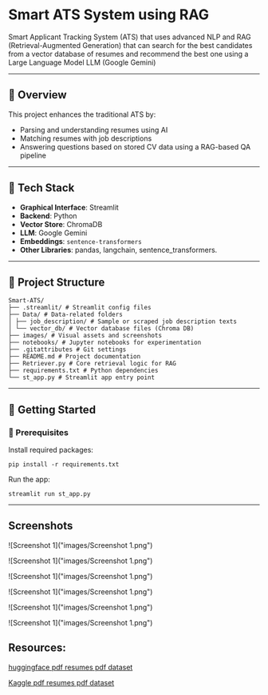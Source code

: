 # Smart ATS System using RAG

Smart Applicant Tracking System (ATS) that uses advanced NLP and RAG (Retrieval-Augmented Generation) that can search for the best candidates from a vector database of resumes and recommend the best one using a Large Language Model LLM (Google Gemini)

---


## 📌 Overview

This project enhances the traditional ATS by:
- Parsing and understanding resumes using AI
- Matching resumes with job descriptions
- Answering questions based on stored CV data using a RAG-based QA pipeline

---

## 🧠 Tech Stack

- **Graphical Interface**: Streamlit
- **Backend**: Python
- **Vector Store**: ChromaDB
- **LLM**: Google Gemini
- **Embeddings**: `sentence-transformers`
- **Other Libraries**: pandas, langchain, sentence_transformers.

---

## 📂 Project Structure

```
Smart-ATS/
├── .streamlit/ # Streamlit config files
├── Data/ # Data-related folders
│ ├── job_description/ # Sample or scraped job description texts
│ └── vector_db/ # Vector database files (Chroma DB)
├── images/ # Visual assets and screenshots
├── notebooks/ # Jupyter notebooks for experimentation
├── .gitattributes # Git settings
├── README.md # Project documentation
├── Retriever.py # Core retrieval logic for RAG
├── requirements.txt # Python dependencies
└── st_app.py # Streamlit app entry point
```

---

## 🚀 Getting Started

### 🔧 Prerequisites

Install required packages:

`pip install -r requirements.txt`

Run the app:

`streamlit run st_app.py`

---

## Screenshots

![Screenshot 1]("images/Screenshot 1.png")

![Screenshot 1]("images/Screenshot 1.png")

![Screenshot 1]("images/Screenshot 1.png")

![Screenshot 1]("images/Screenshot 1.png")

![Screenshot 1]("images/Screenshot 1.png")

![Screenshot 1]("images/Screenshot 1.png")



## Resources:

[huggingface pdf resumes pdf dataset](https://huggingface.co/datasets/d4rk3r/resumes-raw-pdf)

[Kaggle pdf resumes pdf dataset](https://www.kaggle.com/datasets/snehaanbhawal/resume-dataset?resource=download)
